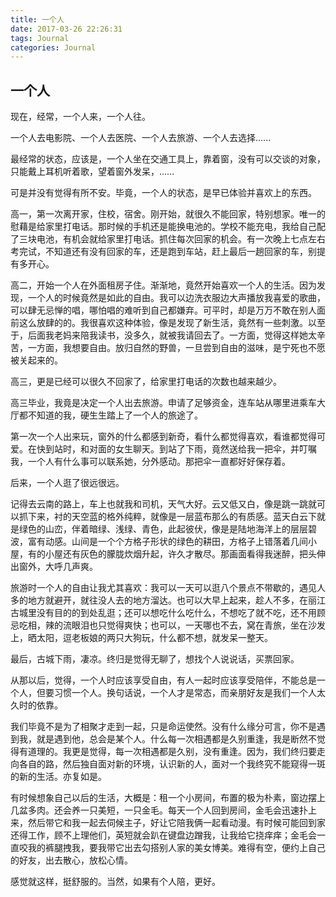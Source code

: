 ```yaml
---
title: 一个人
date: 2017-03-26 22:26:31
tags: Journal
categories: Journal
---
```


## 一个人

现在，经常，一个人来，一个人往。

一个人去电影院、一个人去医院、一个人去旅游、一个人去选择......

最经常的状态，应该是，一个人坐在交通工具上，靠着窗，没有可以交谈的对象，只能戴上耳机听着歌，望着窗外发呆，......

可是并没有觉得有所不安。毕竟，一个人的状态，是早已体验并喜欢上的东西。

高一，第一次离开家，住校，宿舍。刚开始，就很久不能回家，特别想家。唯一的慰藉是给家里打电话。那时候的手机还是能换电池的。学校不能充电，我给自己配了三块电池，有机会就给家里打电话。抓住每次回家的机会。有一次晚上七点左右考完试，不知道还有没有回家的车，还是跑到车站，赶上最后一趟回家的车，别提有多开心。

高二，开始一个人在外面租房子住。渐渐地，竟然开始喜欢一个人的生活。因为发现，一个人的时候竟然是如此的自由。我可以边洗衣服边大声播放我喜爱的歌曲，可以肆无忌惮的唱，哪怕唱的难听到自己都嫌弃。可平时，却是万万不敢在别人面前这么放肆的的。我很喜欢这种体验，像是发现了新生活，竟然有一些刺激。以至于，后面我老妈来陪我读书，没多久，就被我请回去了。一方面，觉得这样她太辛苦，一方面，我想要自由。放归自然的野兽，一旦尝到自由的滋味，是宁死也不愿被关起来的。

高三，更是已经可以很久不回家了，给家里打电话的次数也越来越少。

高三毕业，我竟是决定一个人出去旅游。申请了足够资金，连车站从哪里进乘车大厅都不知道的我，硬生生踏上了一个人的旅途了。

第一次一个人出来玩，窗外的什么都感到新奇，看什么都觉得喜欢，看谁都觉得可爱。在快到站时，和对面的女生聊天。到站了下雨，竟然送给我一把伞，并叮嘱我，一个人有什么事可以联系她，分外感动。那把伞一直都好好保存着。

后来，一个人逛了很远很远。

记得去云南的路上，车上也就我和司机，天气大好。云又低又白，像是跳一跳就可以抓下来，衬的天空蓝的格外纯粹，就像是一层蓝布那么的有质感。蓝天白云下就是绿色的山峦，伴着暗绿、浅绿、青色，此起彼伏，像是是陆地海洋上的层层碧波，富有动感。山间是一个个方格子形状的绿色的耕田，方格子上错落着几间小屋，有的小屋还有灰色的朦胧炊烟升起，许久才散尽。那画面看得我迷醉，把头伸出窗外，大呼几声爽。

旅游时一个人的自由让我尤其喜欢：我可以一天可以逛八个景点不带歇的，遇见人多的地方就避开，就往没人去的地方溜达。也可以大早上起来，趁人不多，在丽江古城里没有目的的到处乱逛；还可以想吃什么吃什么，不想吃了就不吃，还不用顾忌吃相，辣的流眼泪也只觉得爽快；也可以，一天哪也不去，窝在青旅，坐在沙发上，晒太阳，逗老板娘的两只大狗玩，什么都不想，就发呆一整天。

最后，古城下雨，凄凉。终归是觉得无聊了，想找个人说说话，买票回家。

从那以后，觉得，一个人时应该享受自由，有人一起时应该享受陪伴，不能总是一个人，但要习惯一个人。换句话说，一个人才是常态，而亲朋好友是我们一个人太久时的依靠。

我们毕竟不是为了相聚才走到一起，只是命运使然。没有什么缘分可言，你不是遇到我，就是遇到他，总会是某个人。什么每一次相遇都是久别重逢，我是断然不觉得有道理的。我更是觉得，每一次相遇都是久别，没有重逢。因为，我们终归要走向各自的路，然后独自面对新的环境，认识新的人，面对一个我终究不能窥得一斑的新的生活。亦复如是。

有时候想象自己以后的生活，大概是：租一个小房间，布置的极为朴素，窗边摆上几盆多肉。还会养一只美短，一只金毛。每天一个人回到房间，金毛会迅速扑上来，然后带它和我一起去伺候主子，好让它陪我俩一起看动漫。有时候可能回到家还得工作，顾不上理他们，英短就会趴在键盘边蹭我，让我给它挠痒痒；金毛会一直咬我的裤腿拽我，要我带它出去勾搭别人家的美女博美。难得有空，便约上自己的好友，出去散心，放松心情。

感觉就这样，挺舒服的。当然，如果有个人陪，更好。

